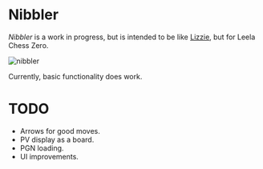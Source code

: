 # Nibbler

*Nibbler* is a work in progress, but is intended to be like [Lizzie](https://github.com/featurecat/lizzie), but for Leela Chess Zero.

![nibbler](https://user-images.githubusercontent.com/16438795/58672374-973bcb00-833e-11e9-9926-48970fe394f9.png)

Currently, basic functionality does work.

# TODO

* Arrows for good moves.
* PV display as a board.
* PGN loading.
* UI improvements.
